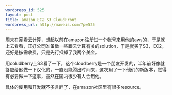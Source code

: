 ```yaml
--- 
wordpress_id: 525
layout: post
title: amazon EC2 S3 CloudFront
wordpress_url: http://maweis.com/?p=525
---
```

周末在家看云计算，想起以前在amazon注册过一个帐号来用他的aws的，于是就上去看看，正好公司准备做一些跟云计算有关的solution，于是就买了S3，EC2，还好是按需收费，只是先行扣掉了我两个美金。

用coludberry上S3看了一下，这个cloudberry是一个朋友开发的，半年前好像就答应给他做一下汉化的，一直没能腾出时间来，这次用了一下他们的新版本，觉得有必要做一下这事，虽然在国内很少有人会用他。

具体的使用和开发就不多言辞了，在amazon社区里有很多resource。
